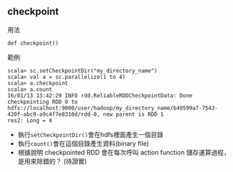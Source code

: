 ## checkpoint

用法
```
def checkpoint()
```

範例
```
scala> sc.setCheckpointDir("my_directory_name")
scala> val a = sc.parallelize(1 to 4)
scala> a.checkpoint
scala> a.count
16/01/13 13:42:29 INFO rdd.ReliableRDDCheckpointData: Done checkpointing RDD 0 to hdfs://localhost:9000/user/hadoop/my_directory_name/b49599a7-7543-420f-abc9-a9c4f7e8310d/rdd-0, new parent is RDD 1
res2: Long = 4
```
 - 執行```setCheckpointDir()```會在hdfs裡面產生一個目錄
 - 執行```count()```會在這個目錄產生資料(binary file)
 - 根據說明 checkpointed RDD 會在每次呼叫 action function 儲存運算過程，是用來除錯的？ (待證實)
